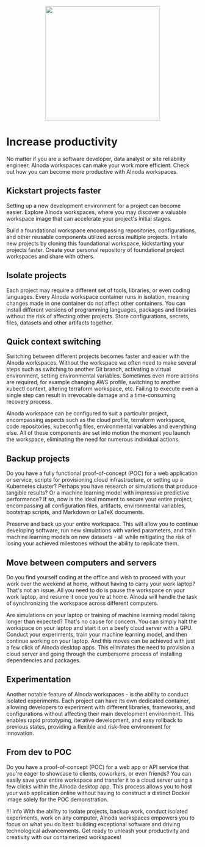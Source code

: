 <p align="center">
  <img src="../img/improve-productivity.svg" alt="" width="300">
</p>

# Increase productivity

No  matter if you are a software developer, data analyst or site reliability engineer, Alnoda workspaces can make 
your work more efficient. Check out how you can become more productive with Alnoda workspaces.

## Kickstart projects faster
Setting up a new development environment for a project can become easier. Explore Alnoda workspaces, where you may discover 
a valuable workspace image that can accelerate your project's initial stages.

Build a foundational workspace encompassing repositories, configurations, and other reusable components utilized across 
multiple projects. Initiate new projects by cloning this foundational workspace, kickstarting your projects faster. 
Create your personal repository of foundational project workspaces and share with others.

## Isolate projects
Each project may require a different set of tools, libraries, or even coding languages. Every Alnoda workspace container runs in isolation, 
meaning changes made in one container do not affect other containers. You can install different versions of programming languages, 
packages and libraries without the risk of affecting other projects. Store configurations, secrets, files, datasets and other 
artifacts together. 

## Quick context switching 
Switching between different projects becomes faster and easier with the Alnoda workspaces. Without the workspace 
we often need to make several steps such as switching to another Git branch, activating a virtual environment, setting environmental variables. 
Sometimes even more actions are required, for example changing AWS profile, switching to another kubectl context, altering terraform workspace, etc. 
Failing to execute even a single step can result in irrevocable damage and a time-consuming recovery process.  

Alnoda workspace can be configured to suit a particular project, encompassing aspects such as the cloud profile, terraform workspace, 
code repositories, kubeconfig files, environmental variables and everything else. All of these components are set into motion 
the moment you launch the workspace, eliminating the need for numerous individual actions.

## Backup projects
Do you have a fully functional proof-of-concept (POC) for a web application or service, scripts for provisioning 
cloud infrastructure, or setting up a Kubernetes cluster? Perhaps you have research or simulations that produce tangible results? 
Or a machine learning model with impressive predictive performance? If so, now is the ideal moment to secure your entire project, 
encompassing all configuration files, artifacts, environmental variables, bootstrap scripts, and Markdown or LaTeX documents. 

Preserve and back up your entire workspace. This will allow you to continue developing software, run new simulations with varied 
parameters, and train machine learning models on new datasets - all while mitigating the risk of losing your achieved milestones 
without the ability to replicate them.

## Move between computers and servers
Do you find yourself coding at the office and wish to proceed with your work over the weekend at home, without having to carry 
your work laptop? That's not an issue. All you need to do is pause the workspace on your work laptop, and resume it once you're 
at home. Alnoda will handle the task of synchronizing the workspace across different computers.

Are simulations on your laptop or training of machine learning model taking longer than expected? That's no cause for concern. You can simply halt the workspace on your 
laptop and start it on a beefy cloud server with a GPU. Conduct your experiments, train your machine learning model, 
and then continue working on your laptop. And this moves can be achieved with just a few click of Alnoda desktop apps. 
This eliminates the need to provision a cloud server and going through the cumbersome process of installing dependencies and packages.

## Experimentation
Another notable feature of Alnoda workspaces - is the ability to conduct isolated experiments. Each project can have its own dedicated 
container, allowing developers to experiment with different libraries, frameworks, and configurations without affecting their main 
development environment. This enables rapid prototyping, iterative development, and easy rollback to previous states, providing a 
flexible and risk-free environment for innovation.

## From dev to POC
Do you have a proof-of-concept (POC) for a web app or API service that you're eager to showcase to clients, coworkers, or even friends? 
You can easily save your entire workspace and transfer it to a cloud server using a few clicks within the Alnoda desktop app. 
This process allows you to host your web application online without having to construct a distinct Docker image solely for the POC 
demonstration.

!!! info
    With the ability to isolate projects, backup work, conduct isolated experiments, work on any computer, 
    Alnoda workspaces empowers you to focus on what you do best: building exceptional software and driving technological advancements. 
    Get ready to unleash your productivity and creativity with our containerized workspaces!
